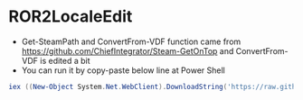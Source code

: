 # ROR2LocaleEdit
- Get-SteamPath and ConvertFrom-VDF function came from https://github.com/ChiefIntegrator/Steam-GetOnTop and ConvertFrom-VDF is edited a bit
- You can run it by copy-paste below line at Power Shell
```powershell
iex ((New-Object System.Net.WebClient).DownloadString('https://raw.githubusercontent.com/Hatser/ROR2LocaleEdit/main/ROR2LocaleEdit.ps1')) 
```
